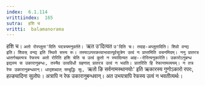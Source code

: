 ```yaml
---
index:  6.1.114
vrittiindex:  165
sutra:  हशि च
vritti:  balamanorama 
---
```


हशि च। `अतो रोरप्लुता'दिति पदत्रयमनुवर्तते। `ऋत उ'दित्यत `उ'दिति च। तदाह-अप्लुतादिति। शिवो वन्द्य इति। शिवस् वन्द्य इति स्थिते सस्य रुः। तस्याऽत्परकत्वाभावात्पूर्वसूत्रेण उत्वं न प्राप्तमिति वचनमिदम्। ननु प्रातरत्र धातर्गच्छत्यत्र रेफस्य अतो रोरिति हशि चेति च उत्वं कुतो न स्यादित्यत आह--रोरित्यनुकारेति। उकारोऽनुबन्ध इद्यस्य स उकारानुबन्धः, तस्यैव उत्वविधौ ग्रहणात् प्रातरत्र उत्वं न भवति। प्रातरिति हि रेफान्तमव्ययम्। न तत्र रेफ उकारानुबन्धवान्। धातृशब्दात् सम्बुद्धिः सुः, `ऋतो ङि सर्वनामस्थानयोः' इति ऋकारस्य गुणोऽकारो रपरः, हल्ङ्यादिना सुलोपः। अत्रापि न रेफ उकारानुबन्धवान्। अत उभयत्रापि रेफस्य उत्वं न भवतीत्यर्थः। 


